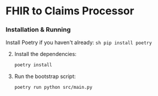 # FHIR to Claims Processor

### Installation & Running
Install Poetry if you haven't already:
    ```sh
    pip install poetry
    ```

2. Install the dependencies:
    ```sh
    poetry install
    ```

3. Run the bootstrap script:
    ```sh
    poetry run python src/main.py
    ```
